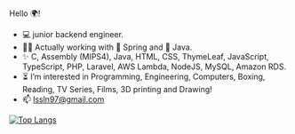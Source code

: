 Hello 🌍!
- :computer: junior backend engineer. 
- 👨‍💻 Actually working with 🌿 Spring and 🍵 Java.
- ✨ C, Assembly (MIPS4), Java, HTML, CSS, ThymeLeaf, JavaScript, TypeScript, PHP, Laravel, AWS Lambda, NodeJS, MySQL, Amazon RDS. 
- :hourglass_flowing_sand: I’m interested in Programming, Engineering, Computers, Boxing, Reading, TV Series, Films, 3D printing and Drawing!
- 📫 lssln97@gmail.com

<!---
LssLn/LssLn is a ✨ special ✨ repository because its `README.md` (this file) appears on your GitHub profile.
You can click the Preview link to take a look at your changes.
--->
[![Top Langs](https://github-readme-stats.vercel.app/api/top-langs/?username=LssLn&layout=compact&theme=dark)](https://github.com/anuraghazra/github-readme-stats)

